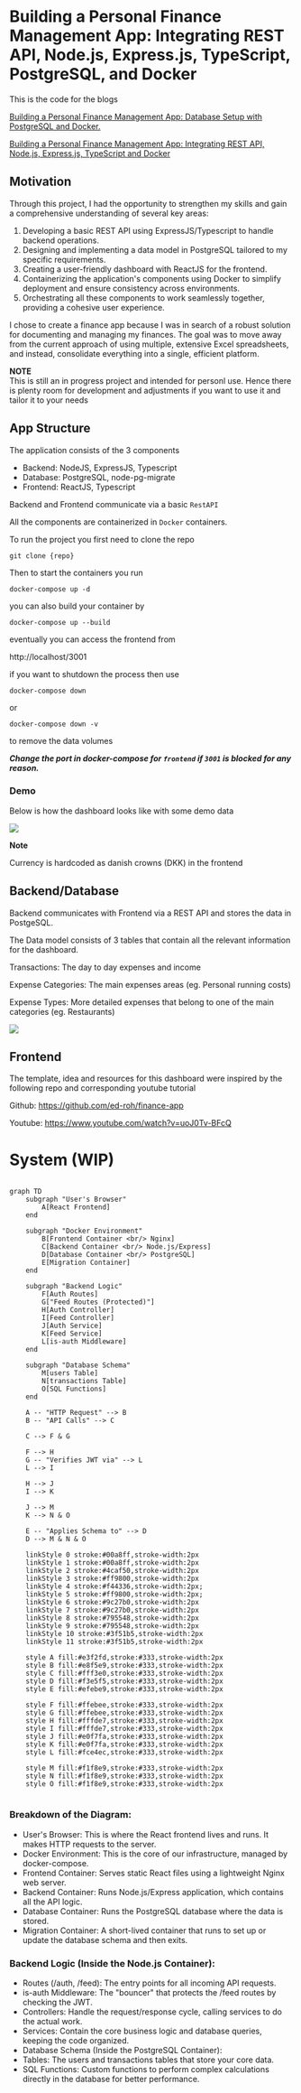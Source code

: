 # Building a Personal Finance Management App: Integrating REST API, Node.js, Express.js, TypeScript, PostgreSQL, and Docker

This is the code for the blogs 

[Building a Personal Finance Management App: Database Setup with PostgreSQL and Docker.](https://medium.com/towards-data-engineering/building-a-personal-finance-management-app-database-setup-with-postgresql-and-docker-5075e283303e)

[Building a Personal Finance Management App: Integrating REST API, Node.js, Express.js, TypeScript and Docker](https://medium.com/towards-data-engineering/building-a-personal-finance-management-app-integrating-rest-api-node-js-7a0f0f27bd4e)


## Motivation
Through this project, I had the opportunity to strengthen my skills and gain a comprehensive understanding of several key areas:

1. Developing a basic REST API using ExpressJS/Typescript to handle backend operations.
2. Designing and implementing a data model in PostgreSQL tailored to my specific requirements.
3. Creating a user-friendly dashboard with ReactJS for the frontend.
4. Containerizing the application's components using Docker to simplify deployment and ensure consistency across environments.
5. Orchestrating all these components to work seamlessly together, providing a cohesive user experience.

I chose to create a finance app because I was in search of a robust solution for documenting and managing my finances. 
The goal was to move away from the current approach of using multiple, extensive Excel spreadsheets, and instead, consolidate everything into a single, efficient platform.

**NOTE**  
This is still an in progress project and intended for personl use.
Hence there is plenty room for development and adjustments if you want to use it and tailor it to your needs 

## App Structure

The application consists of the 3 components

- Backend: NodeJS, ExpressJS, Typescript
- Database: PostgreSQL, node-pg-migrate
- Frontend: ReactJS, Typescript

Backend and Frontend communicate via a basic `RestAPI`

All the components are containerized in `Docker` containers.

To run the project you first need to clone the repo
```
git clone {repo}
```

Then to start the containers you run

```
docker-compose up -d
```

you can also build your container by
````
docker-compose up --build
````

eventually you can access the frontend from

http://localhost/3001

if you want to shutdown the process then use
````
docker-compose down 
````
or
````
docker-compose down -v
````
to remove the data volumes

***Change the port in docker-compose for `frontend` if `3001` is blocked for any reason.***

### Demo
Below is how the dashboard looks like with some demo data

![](images/demoDash.png)

**Note** 

Currency is hardcoded as danish crowns (DKK) in the frontend


## Backend/Database
Backend communicates with Frontend via a REST API and stores the data in PostgeSQL.

The Data model consists of 3 tables that contain all the relevant information for the dashboard.

Transactions: The day to day expenses and income

Expense Categories: The main expenses areas (eg. Personal running costs)

Expense Types: More detailed expenses that belong to one of the main categories (eg. Restaurants)

![](images/financeDM.png)


## Frontend

The template, idea and resources for this dashboard were inspired by the following repo and corresponding youtube tutorial

Github: https://github.com/ed-roh/finance-app

Youtube: https://www.youtube.com/watch?v=uoJ0Tv-BFcQ


# System (WIP)

```mermaid

graph TD
    subgraph "User's Browser"
        A[React Frontend]
    end

    subgraph "Docker Environment"
        B[Frontend Container <br/> Nginx]
        C[Backend Container <br/> Node.js/Express]
        D[Database Container <br/> PostgreSQL]
        E[Migration Container]
    end

    subgraph "Backend Logic"
        F[Auth Routes]
        G["Feed Routes (Protected)"]
        H[Auth Controller]
        I[Feed Controller]
        J[Auth Service]
        K[Feed Service]
        L[is-auth Middleware]
    end
    
    subgraph "Database Schema"
        M[users Table]
        N[transactions Table]
        O[SQL Functions]
    end

    A -- "HTTP Request" --> B
    B -- "API Calls" --> C

    C --> F & G

    F --> H
    G -- "Verifies JWT via" --> L
    L --> I
    
    H --> J
    I --> K
    
    J --> M
    K --> N & O

    E -- "Applies Schema to" --> D
    D --> M & N & O

    linkStyle 0 stroke:#00a8ff,stroke-width:2px
    linkStyle 1 stroke:#00a8ff,stroke-width:2px
    linkStyle 2 stroke:#4caf50,stroke-width:2px
    linkStyle 3 stroke:#ff9800,stroke-width:2px
    linkStyle 4 stroke:#f44336,stroke-width:2px;
    linkStyle 5 stroke:#ff9800,stroke-width:2px;
    linkStyle 6 stroke:#9c27b0,stroke-width:2px
    linkStyle 7 stroke:#9c27b0,stroke-width:2px
    linkStyle 8 stroke:#795548,stroke-width:2px
    linkStyle 9 stroke:#795548,stroke-width:2px
    linkStyle 10 stroke:#3f51b5,stroke-width:2px
    linkStyle 11 stroke:#3f51b5,stroke-width:2px

    style A fill:#e3f2fd,stroke:#333,stroke-width:2px
    style B fill:#e8f5e9,stroke:#333,stroke-width:2px
    style C fill:#fff3e0,stroke:#333,stroke-width:2px
    style D fill:#f3e5f5,stroke:#333,stroke-width:2px
    style E fill:#efebe9,stroke:#333,stroke-width:2px
    
    style F fill:#ffebee,stroke:#333,stroke-width:2px
    style G fill:#ffebee,stroke:#333,stroke-width:2px
    style H fill:#fffde7,stroke:#333,stroke-width:2px
    style I fill:#fffde7,stroke:#333,stroke-width:2px
    style J fill:#e0f7fa,stroke:#333,stroke-width:2px
    style K fill:#e0f7fa,stroke:#333,stroke-width:2px
    style L fill:#fce4ec,stroke:#333,stroke-width:2px
    
    style M fill:#f1f8e9,stroke:#333,stroke-width:2px
    style N fill:#f1f8e9,stroke:#333,stroke-width:2px
    style O fill:#f1f8e9,stroke:#333,stroke-width:2px
    
```

### Breakdown of the Diagram:
- User's Browser: This is where the React frontend lives and runs. It makes HTTP requests to the server.
- Docker Environment:
This is the core of our infrastructure, managed by docker-compose.
- Frontend Container: Serves static React files using a lightweight Nginx web server.
- Backend Container: Runs Node.js/Express application, which contains all the API logic.
- Database Container: Runs the PostgreSQL database where the data is stored.
- Migration Container: A short-lived container that runs to set up or update the database schema and then exits.

### Backend Logic (Inside the Node.js Container):
- Routes (/auth, /feed): The entry points for all incoming API requests.
- is-auth Middleware: The "bouncer" that protects the /feed routes by checking the JWT.
- Controllers: Handle the request/response cycle, calling services to do the actual work.
- Services: Contain the core business logic and database queries, keeping the code organized.
- Database Schema (Inside the PostgreSQL Container):
- Tables: The users and transactions tables that store your core data.
- SQL Functions: Custom functions to perform complex calculations directly in the database for better performance.
